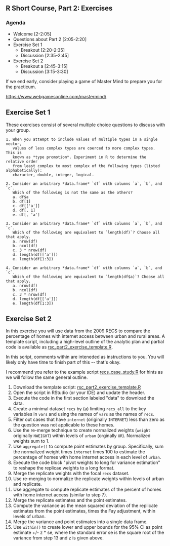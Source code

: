 ## R Short Course, Part 2: Exercises

### Agenda

+ Welcome [2-2:05]
+ Questions about Part 2 [2:05-2:20]
+ Exercise Set 1
  - Breakout [2:20-2:35]
  - Discussion [2:35-2:45]
+ Exercise Set 2
  - Breakout a [2:45-3:15]
  - Discussion [3:15-3:30]


If we end early, consider playing a game of Master Mind to prepare you
for the practicum.

https://www.webgamesonline.com/mastermind/

##  Exercise Set 1

These exercises consist of several multiple choice
questions to discuss with your group.

```
1. When you attempt to include values of multiple types in a single vector,
   values of less complex types are coerced to more complex types. This is
   known as *type promotion*. Experiment in R to determine the relative order
   from least complex to most complex of the following types (listed alphabetically):
   character, double, integer, logical.
```

```
2. Consider an arbitrary *data.frame* `df` with columns `a`, `b`, and `c`.
   Which of the following is not the same as the others?  
   a. df$a
   b. df[1]
   c. df[['a']]
   d. df[, 1]
   e. df[, 'a']
```

```
3. Consider an arbitrary *data.frame* `df` with columns `a`, `b`, and `c`.
   Which of the following are equivalent to `length(df)`? Choose all that apply.  
   a. nrow(df)
   b. ncol(df)
   c. 3 * nrow(df)
   d. length(df[['a']])
   e. length(df[1:3])
```

```
4. Consider an arbitrary *data.frame* `df` with columns `a`, `b`, and `c`.
   Which of the following are equivalent to `length(df$a)`? Choose all that apply.  
   a. nrow(df)
   b. ncol(df)
   c. 3 * nrow(df)
   d. length(df[['a']])
   e. length(df[1:3])
```

## Exercise Set 2

In this exercise you will use data from the 2009 RECS
to compare the percentage of homes with internet access
between urban and rural areas. A template script, including
a high-level outline of the analytic plan and partial code is
available as
[rsc_part2_exercise_template.R](./rsc_part2_exercise_template.R). 

In this script, comments within *<angle brackets>* are inteneded
as instructions to you. You will likely only have time to finish part of
this -- that's okay.  

I recommend you refer to the example script
[recs_case_study.R](../../examples/part2/recs_case_study.R)
for hints as we will follow the same general outline.

1. Download the template script:
   [rsc_part2_exercise_template.R](./rsc_part2_exercise_template.R)
2. Open the script in RStudio (or your IDE) and update the header.
3. Execute the code in the first section labeled "data" to download the data.
4. Create a minimal dataset `recs` by (a) limiting `recs_all` to the key
   variables in `vars` and using the names of `vars` as the names of `recs`.
5. Filter out cases that have `internet` (originally `INTERNET`) less than zero
   as the question was not applicable to these homes.
6. Use the re-merge technique to create normalized weights
   (`weight` originally `NWEIGHT`)
   within levels of `urban` (orginally `UR`). Normalized weights sum to 1.
7. Use `aggregate()` to compute point estimates by group. Specifically,
   sum the normalized weight times `internet` times 100 to estimate the percentage
   of homes with home internet access in each level of `urban`.
8. Execute the code block "pivot weights to long for variance estimation" to
   reshape the replicae weights to a long format.
9. Merge the replicate weights with the focal `recs` dataset.
10. Use re-merging to normalize the replicate weights within levels of
    urban and replicate.
11. Use aggregate to compute replicate estimates of the percent of homes
    with home internet access (similar to step 7).
12. Merge the replicate estimates and the point estimates. 
13. Compute the variance as the mean squared deviation of the replicate
    estimates from the point estimates, times the Fay adjustment, within
    levels of urban.
14. Merge the variance and point estimates into a single data frame.
15. Use `within()` to create lower and upper bounds for the 95% CI as 
    point estimate +/- z * se, where the standard error se is the square 
    root of the variance from step 13 and z is given above. 
